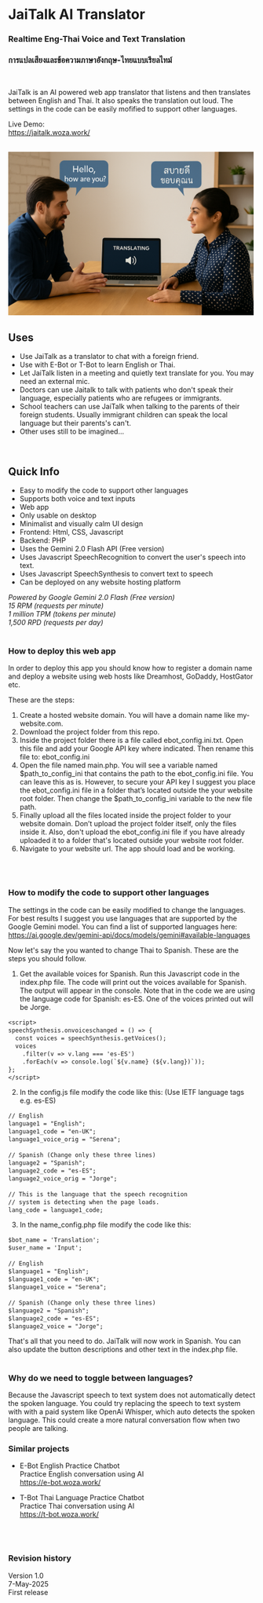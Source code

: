 # JaiTalk AI Translator

### Realtime Eng-Thai Voice and Text Translation
### การแปลเสียงและข้อความภาษาอังกฤษ-ไทยแบบเรียลไทม์
<br>

JaiTalk is an AI powered web app translator that listens and then translates between English and Thai. It also speaks the translation out loud. The settings in the code can be easily mofified to support other languages.

Live Demo:<br>
https://jaitalk.woza.work/

<br>
<img src="https://github.com/vbookshelf/JaiTalk-AI-Translator/blob/main/images/image1.png" width="500"></img>
<br>

## Uses
- Use JaiTalk as a translator to chat with a foreign friend.
- Use with E-Bot or T-Bot to learn English or Thai.
- Let JaiTalk listen in a meeting and quietly text translate for you. You may need an external mic.
- Doctors can use Jaitalk to talk with patients who don't speak their language, especially patients who are refugees or immigrants.
- School teachers can use JaiTalk when talking to the parents of their foreign students. Usually immigrant children can speak the local language but their parents's can't.
- Other uses still to be imagined...

<br>

## Quick Info
- Easy to modify the code to support other languages
- Supports both voice and text inputs
- Web app
- Only usable on desktop
- Minimalist and visually calm UI design
- Frontend: Html, CSS, Javascript
- Backend: PHP
- Uses the Gemini 2.0 Flash API (Free version)
- Uses Javascript SpeechRecognition to convert the user's speech into text.
- Uses Javascript SpeechSynthesis to convert text to speech
- Can be deployed on any website hosting platform

<i>Powered by Google Gemini 2.0 Flash (Free version)<br>
15 RPM (requests per minute)<br>
1 million TPM (tokens per minute)<br>
1,500 RPD (requests per day)</i>
<br>
<br>

### How to deploy this web app

In order to deploy this app you should know how to register a domain name and deploy a website using web hosts like Dreamhost, GoDaddy, HostGator etc.

These are the steps:

1. Create a hosted website domain. You will have a domain name like my-website.com.
1. Download the project folder from this repo.
2. Inside the project folder there is a file called ebot_config.ini.txt. Open this file and add your Google API key where indicated. Then rename this file to: ebot_config.ini
3. Open the file named main.php. You will see a variable named $path_to_config_ini that contains the path to the ebot_config.ini file. You can leave this as is. However, to secure your API key I suggest you place the ebot_config.ini file in a folder that’s located outside the your website root folder. Then change the $path_to_config_ini variable to the new file path.
4. Finally upload all the files located inside the project folder to your website domain. Don’t upload the project folder itself, only the files inside it. Also, don't upload the ebot_config.ini file if you have already uploaded it to a folder that's located outside your website root folder.
5. Navigate to your website url. The app should load and be working.
<br>
<br>

### How to modify the code to support other languages

The settings in the code can be easily modified to change the languages. For best results I suggest you use languages that are supported by the Google Gemini model. You can find a list of supported languages here:<br>
https://ai.google.dev/gemini-api/docs/models/gemini#available-languages

Now let's say the you wanted to change Thai to Spanish. These are the steps you should follow.

1. Get the available voices for Spanish. Run this Javascript code in the index.php file. The code will print out the voices available for Spanish. The output will appear in the console. Note that in the code we are using the language code for Spanish: es-ES. One of the voices printed out will be Jorge.

```
<script>
speechSynthesis.onvoiceschanged = () => {
  const voices = speechSynthesis.getVoices();
  voices
    .filter(v => v.lang === 'es-ES')
    .forEach(v => console.log(`${v.name} (${v.lang})`));
};
</script>
```

2. In the config.js file modify the code like this:
(Use IETF language tags e.g. es-ES)
```
// English
language1 = "English";
language1_code = "en-UK"; 
language1_voice_orig = "Serena";

// Spanish (Change only these three lines)
language2 = "Spanish";
language2_code = "es-ES";
language2_voice_orig = "Jorge";

// This is the language that the speech recognition 
// system is detecting when the page loads.
lang_code = language1_code;
```

3. In the name_config.php file modify the code like this:
```
$bot_name = 'Translation'; 
$user_name = 'Input';	

// English
$language1 = "English";
$language1_code = "en-UK";
$language1_voice = "Serena";

// Spanish (Change only these three lines)
$language2 = "Spanish";
$language2_code = "es-ES";
$language2_voice = "Jorge";
```

That's all that you need to do. JaiTalk will now work in Spanish. You can also update the button descriptions and other text in the index.php file.
<br>
<br>


### Why do we need to toggle between languages?

Because the Javascript speech to text system does not automatically detect the spoken language. You could try replacing the speech to text system with with a paid system like OpenAi Whisper, which auto detects the spoken language. This could create a more natural conversation flow when two people are talking.

### Similar projects
- E-Bot English Practice Chatbot<br>
Practice English conversation using AI<br>
https://e-bot.woza.work/

- T-Bot Thai Language Practice Chatbot<br>
Practice Thai conversation using AI<br>
https://t-bot.woza.work/

<br>
<br>

### Revision history

Version 1.0<br>
7-May-2025<br>
First release
<br>
<br>
